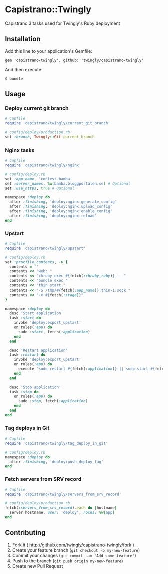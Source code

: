 # Capistrano::Twingly

Capistrano 3 tasks used for Twingly's Ruby deployment

## Installation

Add this line to your application's Gemfile:

    gem 'capistrano-twingly', github: 'twingly/capistrano-twingly'

And then execute:

    $ bundle

## Usage

### Deploy current git branch

```Ruby
# Capfile
require 'capistrano/twingly/current_git_branch'

# config/deploy/production.rb
set :branch, Twingly::Git.current_branch
```

### Nginx tasks

```Ruby
# Capfile
require 'capistrano/twingly/nginx'

# config/deploy.rb
set :app_name, 'contest-bamba'
set :server_names, %w(bamba.bloggportalen.se) # Optional
set :use_https, true # Optional

namespace :deploy do
  after :finishing, 'deploy:nginx:generate_config'
  after :finishing, 'deploy:nginx:upload_config'
  after :finishing, 'deploy:nginx:enable_config'
  after :finishing, 'deploy:nginx:reload'
end
```

### Upstart

```Ruby
# Capfile
require 'capistrano/twingly/upstart'

# config/deploy.rb
set :procfile_contents, -> {
  contents = ''
  contents << "web: "
  contents << "chruby-exec #{fetch(:chruby_ruby)} -- "
  contents << "bundle exec "
  contents << "thin start "
  contents << "-S /tmp/#{fetch(:app_name)}.thin-1.sock "
  contents << "-e #{fetch(:stage)}"
}

namespace :deploy do
  desc 'Start application'
  task :start do
    invoke 'deploy:export_upstart'
    on roles(:app) do
      sudo :start, fetch(:application)
    end
  end

  desc 'Restart application'
  task :restart do
    invoke 'deploy:export_upstart'
    on roles(:app) do
      execute "sudo restart #{fetch(:application)} || sudo start #{fetch(:application)}"
    end
  end

  desc 'Stop application'
  task :stop do
    on roles(:app) do
      sudo :stop, fetch(:application)
    end
  end
end
```

### Tag deploys in Git

```Ruby
# Capfile
require 'capistrano/twingly/tag_deploy_in_git'

# config/deploy.rb
namespace :deploy do
  after :finishing, 'deploy:push_deploy_tag'
end
```

### Fetch servers from SRV record

```Ruby
# Capfile
require 'capistrano/twingly/servers_from_srv_record'

# config/deploy/production.rb
fetch(:servers_from_srv_record).each do |hostname|
  server hostname, user: 'deploy', roles: %w{app}
end
```


## Contributing

1. Fork it ( http://github.com/twingly/capistrano-twingly/fork )
2. Create your feature branch (`git checkout -b my-new-feature`)
3. Commit your changes (`git commit -am 'Add some feature'`)
4. Push to the branch (`git push origin my-new-feature`)
5. Create new Pull Request
